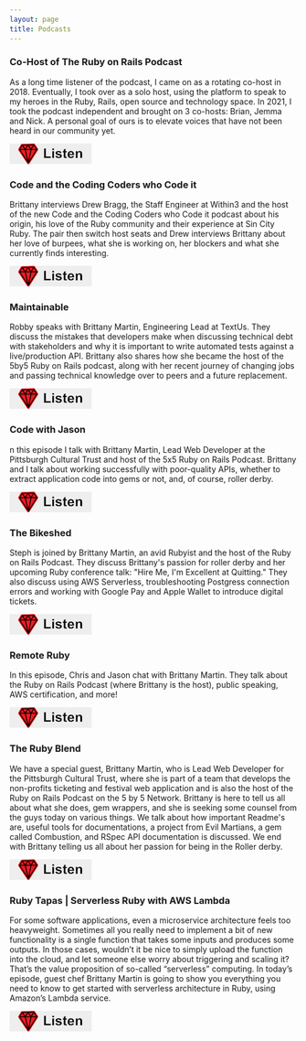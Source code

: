 ```yaml
---
layout: page
title: Podcasts
---
```


### Co-Host of The Ruby on Rails Podcast

As a long time listener of the podcast, I came on as a rotating co-host in 2018. Eventually, I took over as a solo 
host, using the platform to speak to my heroes in the Ruby, Rails, open source and technology space. In 2021, I took
the podcast independent and brought on 3 co-hosts: Brian, Jemma and Nick. A personal goal of ours is to elevate voices 
that have not been heard in our community yet.

<a href="http://therubyonrailspodcast.com">
 <img alt="Listen" src="images/listen.png" target="_blank">
</a>

### Code and the Coding Coders who Code it

Brittany interviews Drew Bragg, the Staff Engineer at Within3 and the host of the new Code and the Coding Coders who 
Code it podcast about his origin, his love of the Ruby community and their experience at Sin City Ruby. The pair then 
switch host seats and Drew interviews Brittany about her love of burpees, what she is working on, her blockers and 
what she currently finds interesting. 

<a href="https://podcast.drbragg.dev/">
 <img alt="Listen" src="images/listen.png" target="_blank">
</a>

### Maintainable

Robby speaks with Brittany Martin, Engineering Lead at TextUs. They discuss the mistakes that developers make when 
discussing technical debt with stakeholders and why it is important to write automated tests against a live/production 
API. Brittany also shares how she became the host of the 5by5 Ruby on Rails podcast, along with her recent journey of 
changing jobs and passing technical knowledge over to peers and a future replacement.

<a href="https://maintainable.fm/episodes/brittany-martin-how-to-quit-your-job-and-leave-your-code-in-good-hands">
 <img alt="Listen" src="images/listen.png" target="_blank">
</a>

### Code with Jason

n this episode I talk with Brittany Martin, Lead Web Developer at the Pittsburgh Cultural Trust and host of the 5x5 
Ruby on Rails Podcast. Brittany and I talk about working successfully with poor-quality APIs, whether to extract 
application code into gems or not, and, of course, roller derby.

<a href="https://www.codewithjason.com/podcast/9478261-054-third-party-apis-refactoring-and-roller-derby-with-brittany-martin//">
 <img alt="Listen" src="images/listen.png" target="_blank">
</a>

### The Bikeshed

Steph is joined by Brittany Martin, an avid Rubyist and the host of the Ruby on Rails Podcast. They discuss 
Brittany's passion for roller derby and her upcoming Ruby conference talk: "Hire Me, I'm Excellent at Quitting." 
They also discuss using AWS Serverless, troubleshooting Postgress connection errors and working with Google Pay and 
Apple Wallet to introduce digital tickets.

<a href="https://bikeshed.fm/episodes/218">
 <img alt="Listen" src="images/listen.png" target="_blank">
</a>

### Remote Ruby

In this episode, Chris and Jason chat with Brittany Martin. They talk about the Ruby on Rails Podcast 
(where Brittany is the host), public speaking, AWS certification, and more!

<a href="https://remoteruby.transistor.fm/19">
 <img alt="Listen" src="images/listen.png" target="_blank">
</a>

### The Ruby Blend

We have a special guest, Brittany Martin, who is Lead Web Developer for the Pittsburgh Cultural Trust, where she is 
part of a team that develops the non-profits ticketing and festival web application and is also the host of the Ruby on 
Rails Podcast on the 5 by 5 Network. Brittany is here to tell us all about what she does, gem wrappers, and she is 
seeking some counsel from the guys today on various things. We talk about how important Readme's are, useful tools for 
documentations, a project from Evil Martians, a gem called Combustion, and RSpec API documentation is discussed. We 
end with Brittany telling us all about her passion for being in the Roller derby.

<a href="https://rubyblend.transistor.fm/episodes/episode-17-open-sourcing-a-ruby-gem-with-brittany-martin">
 <img alt="Listen" src="images/listen.png" target="_blank">
</a>

### Ruby Tapas | Serverless Ruby with AWS Lambda

For some software applications, even a microservice architecture feels too heavyweight. Sometimes all you really need to implement a bit of new functionality is a single function that takes some inputs and produces some outputs. In those cases, wouldn’t it be nice to simply upload the function into the cloud, and let someone else worry about triggering and scaling it? That’s the value proposition of so-called “serverless” computing. In today’s episode, guest chef Brittany Martin is going to show you everything you need to know to get started with serverless architecture in Ruby, using Amazon’s Lambda service. 

<a href="https://www.rubytapas.com/2019/03/11/serverless-ruby-with-aws-lambda/">
 <img alt="Listen" src="images/listen.png" target="_blank">
</a>		
		
		


